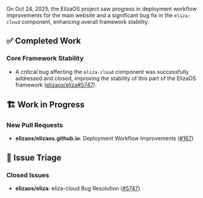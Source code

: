 On Oct 24, 2025, the ElizaOS project saw progress in deployment workflow improvements for the main website and a significant bug fix in the `eliza-cloud` component, enhancing overall framework stability.

## ✅ Completed Work
### Core Framework Stability
*   A critical bug affecting the `eliza-cloud` component was successfully addressed and closed, improving the stability of this part of the ElizaOS framework ([elizaos/eliza#5747](https://github.com/elizaos/eliza/issues/5747)).

## 🏗️ Work in Progress
### New Pull Requests
*   **elizaos/elizaos.github.io**: Deployment Workflow Improvements ([#167](https://github.com/elizaos/elizaos.github.io/pull/167))

## 🐞 Issue Triage
### Closed Issues
*   **elizaos/eliza**: eliza-cloud Bug Resolution ([#5747](https://github.com/elizaos/eliza/issues/5747))